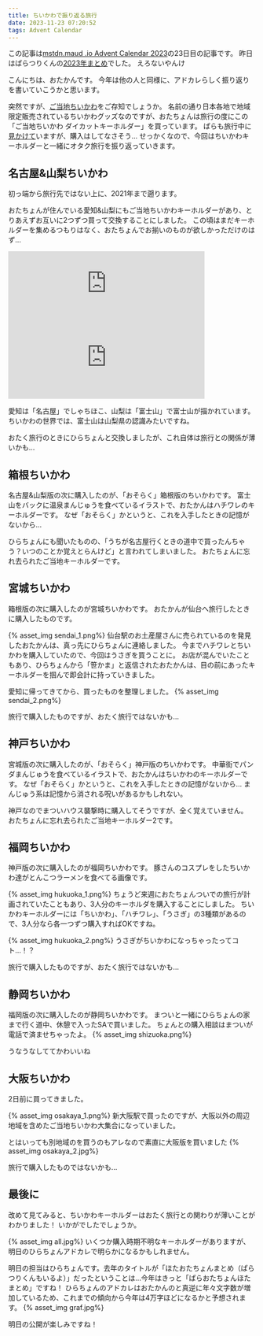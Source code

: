 ```yaml
---
title: ちいかわで振り返る旅行
date: 2023-11-23 07:20:52
tags: Advent Calendar
---
```

この記事は[mstdn.maud .io Advent Calendar 2023](https://adventar.org/calendars/8566)の23日目の記事です。
昨日はぱらつりくんの[2023年まとめ](https://paltee.notion.site/2023-6076b5be53f94dc1a1e70d73f07e7a1f)でした。
えろないやんけ

<!-- more -->
こんにちは、おたかんです。
今年は他の人と同様に、アドカレらしく振り返りを書いていこうかと思います。

突然ですが、[ご当地ちいかわ](https://www.jp-api.com/contents/NOD11/535322.html)をご存知でしょうか。
名前の通り日本各地で地域限定販売されているちいかわグッズなのですが、おたちょんは旅行の度にこの「ご当地ちいかわ ダイカットキーホルダー」を買っています。
ぱらも旅行中に[見かけて](https://paltee.notion.site/2023-6076b5be53f94dc1a1e70d73f07e7a1f#d7621cdc8566473aad0287fa14c67e20:~:text=%E3%81%97%E3%81%A6%E3%81%84%E3%81%9F%E3%82%89-,%E3%81%A1%E3%81%84%E3%81%8B%E3%82%8F,-%E3%81%A8%E6%A1%94%E6%A2%97%E3%81%A1%E3%82%83%E3%82%93)いますが、購入はしてなさそう…
せっかくなので、今回はちいかわキーホルダーと一緒にオタク旅行を振り返っていきます。

## 名古屋&山梨ちいかわ
初っ端から旅行先ではない上に、2021年まで遡ります。

おたちょんが住んでいる愛知&山梨にもご当地ちいかわキーホルダーがあり、とりあえずお互いに2つずつ買って交換することにしました。
この頃はまだキーホルダーを集めるつもりはなく、おたちょんでお揃いのものが欲しかっただけのはず…

<iframe src="https://mstdn.maud.io/@Otakan951/107422997313279023/embed" class="mastodon-embed" style="max-width: 100%; border: 0" width="400" allowfullscreen="allowfullscreen"></iframe><script src="https://mstdn.maud.io/embed.js" async="async"></script>

<iframe src="https://hota.hirachon.otakan.jp/@hirachon/107422997320299596/embed" class="mastodon-embed" style="max-width: 100%; border: 0" width="400" allowfullscreen="allowfullscreen"></iframe><script src="https://hota.hirachon.otakan.jp/embed.js" async="async"></script>

愛知は「名古屋」でしゃちほこ、山梨は「富士山」で富士山が描かれています。
ちいかわの世界では、富士山は山梨県の認識みたいですね。

おたく旅行のときにひらちょんと交換しましたが、これ自体は旅行との関係が薄いかも…


## 箱根ちいかわ

名古屋&山梨版の次に購入したのが、「おそらく」箱根版のちいかわです。
富士山をバックに温泉まんじゅうを食べているイラストで、おたかんはハチワレのキーホルダーです。
なぜ「おそらく」かというと、これを入手したときの記憶がないから…

ひらちょんにも聞いたものの、「うちが名古屋行くときの道中で買ったんちゃう？いつのことか覚えとらんけど」と言われてしまいました。
おたちょんに忘れ去られたご当地キーホルダーです。

## 宮城ちいかわ

箱根版の次に購入したのが宮城ちいかわです。
おたかんが仙台へ旅行したときに購入したものです。

{% asset_img sendai_1.png%}
仙台駅のお土産屋さんに売られているのを発見したおたかんは、真っ先にひらちょんに連絡しました。
今までハチワレとちいかわを購入していたので、今回はうさぎを買うことに。
お店が混んでいたこともあり、ひらちょんから「笹かま」と返信されたおたかんは、目の前にあったキーホルダーを掴んで即会計に持っていきました。

愛知に帰ってきてから、買ったものを整理しました。
{% asset_img sendai_2.png%}

旅行で購入したものですが、おたく旅行ではないかも…

## 神戸ちいかわ

宮城版の次に購入したのが、「おそらく」神戸版のちいかわです。
中華街でパンダまんじゅうを食べているイラストで、おたかんはちいかわのキーホルダーです。
なぜ「おそらく」かというと、これを入手したときの記憶がないから…
まんじゅう系は記憶から消される呪いがあるかもしれない。

神戸なのでまついハウス襲撃時に購入してそうですが、全く覚えていません。
おたちょんに忘れ去られたご当地キーホルダー2です。

## 福岡ちいかわ

神戸版の次に購入したのが福岡ちいかわです。
豚さんのコスプレをしたちいかわ達がとんこつラーメンを食べてる画像です。

{% asset_img hukuoka_1.png%}
ちょうど来週におたちょんついでの旅行が計画されていたこともあり、3人分のキーホルダを購入することにしました。
ちいかわキーホルダーには「ちいかわ」、「ハチワレ」、「うさぎ」の3種類があるので、3人分なら各一つずつ購入すればOKですね。

{% asset_img hukuoka_2.png%}
うさぎがちいかわになっちゃったってコト…！？

旅行で購入したものですが、おたく旅行ではないかも…

## 静岡ちいかわ
福岡版の次に購入したのが静岡ちいかわです。
まついと一緒にひらちょんの家まで行く道中、休憩で入ったSAで買いました。
ちょんとの購入相談はまついが電話で済ませちゃったよ。
{% asset_img shizuoka.png%}

うなうなしててかわいいね

## 大阪ちいかわ
2日前に買ってきました。

{% asset_img osakaya_1.png%}
新大阪駅で買ったのですが、大阪以外の周辺地域を含めたご当地ちいかわ大集合になっていました。

とはいっても別地域のを買うのもアレなので素直に大阪版を買いました
{% asset_img osakaya_2.jpg%}

旅行で購入したものではないかも…

## 最後に

改めて見てみると、ちいかわキーホルダーはおたく旅行との関わりが薄いことがわかりました！
いかがでしたでしょうか。

{% asset_img all.jpg%}
いくつか購入時期不明なキーホルダーがありますが、明日のひらちょんアドカレで明らかになるかもしれません。

明日の担当はひらちょんです。去年のタイトルが「ほたおたちょんまとめ（ぱらつりくんもいるよ）」だったということは…今年はきっと「ぱらおたちょんほたまとめ」ですね！
ひらちょんのアドカレはおたかんのと真逆に年々文字数が増加しているため、これまでの傾向から今年は4万字ほどになるかと予想されます。
{% asset_img graf.jpg%}

明日の公開が楽しみですね！